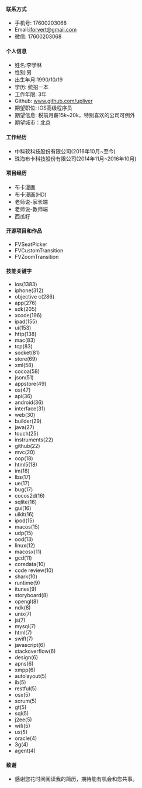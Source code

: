 #### 联系方式

* 手机号: 17600203068
* Email:iforvert@gmail.com
* 微信: 17600203068

#### 个人信息

* 姓名:李学林
* 性别:男
* 出生年月:1990/10/19
* 学历: 统招一本
* 工作年限: 3年
* Github: www.github.com/upliver
* 期望职位:    iOS高级程序员
* 期望信息:   税前月薪15k~20k，特别喜欢的公司可例外
* 期望城市：北京

#### 工作经历

* 中科软科技股份有限公司(2016年10月~至今)
* 珠海布卡科技股份有限公司(2014年11月~2016年10月)

#### 项目经历

* 布卡漫画
* 布卡漫画(HD)
* 老师说-家长端
* 老师说-教师端
* 西瓜籽

#### 开源项目和作品

* FVSeatPicker
* FVCustomTransition
* FVZoomTransition

#### 技能关键字

- ios(1383)
- iphone(312)
- objective c(286)
- app(276)
- sdk(205)
- xcode(196)
- ipad(155)
- ui(153)
- http(138)
- mac(83)
- tcp(83)
- socket(81)
- store(69)
- xml(58)
- cocoa(58)
- json(51)
- appstore(49)
- os(47)
- api(36)
- android(36)
- interface(31)
- web(30)
- builder(29)
- java(27)
- touch(25)
- instruments(22)
- github(22)
- mvc(20)
- oop(18)
- html5(18)
- im(18)
- lbs(17)
- ue(17)
- bug(17)
- cocos2d(16)
- sqlite(16)
- gui(16)
- uikit(16)
- ipod(15)
- macos(15)
- udp(15)
- ood(13)
- linux(12)
- macosx(11)
- gcd(11)
- coredata(10)
- code review(10)
- shark(10)
- runtime(9)
- itunes(9)
- storyboard(8)
- opengl(8)
- ndk(8)
- unix(7)
- js(7)
- mysql(7)
- html(7)
- swift(7)
- javascript(6)
- stackoverflow(6)
- design(6)
- apns(6)
- xmpp(6)
- autolayout(5)
- ib(5)
- restful(5)
- osx(5)
- scrum(5)
- gt(5)
- sql(5)
- j2ee(5)
- wifi(5)
- ux(5)
- oracle(4)
- 3g(4)
- agent(4)

#### 致谢

* 感谢您花时间阅读我的简历，期待能有机会和您共事。